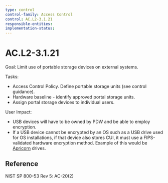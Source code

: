 ```yaml
---
type: control
control-family: Access Control
control: AC.L2-3.1.21
responsible-entities:
implementation-status:
---
```


# AC.L2-3.1.21

Goal: Limit use of portable storage devices on external systems.

Tasks:

- Access Control Policy. Define portable storage units (see control guidance).
- Hardware baseline - identify approved portal storage units.
- Assign portal storage devices to individual users.

User Impact:

- USB devices will have to be owned by PDW and be able to employ encryption.
- If a USB device cannot be encrypted by an OS such as a USB drive used for OS installations, if that device also stores CUI, it must use a FIPS-validated hardware encryption method. Example of this would be [Apricorn](https://apricorn.com/aegis-secure-key-3) drives.

## Reference

NIST SP 800-53 Rev 5: AC-20(2)